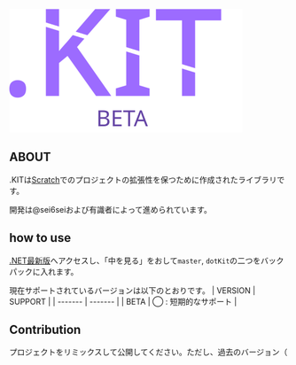 ![.KITicon](src/favicon.svg)
## ABOUT
.KITは[Scratch](https://scratch.mit.edu)でのプロジェクトの拡張性を保つために作成されたライブラリです。

開発は@sei6seiおよび有識者によって進められています。

## how to use
[.NET最新版](https://scratch.mit.edu/projects/1128886666/)へアクセスし、「中を見る」をおして`master`, `dotKit`の二つをバックパックに入れます。

現在サポートされているバージョンは以下のとおりです。
| VERSION | SUPPORT |
| ------- | ------- |
|   BETA  | ◯ : 短期的なサポート |

## Contribution
プロジェクトをリミックスして公開してください。ただし、過去のバージョン（
